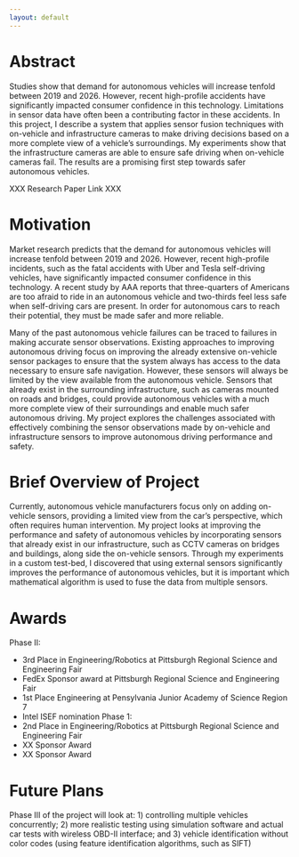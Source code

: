 ```yaml
---
layout: default
---
```


# Abstract

  Studies show that demand for autonomous vehicles will increase tenfold between 2019 and 2026. However, recent high-profile accidents have significantly impacted consumer confidence in this technology. Limitations in sensor data have often been a contributing factor in these accidents. In this project, I describe a system that applies sensor fusion techniques with on-vehicle and infrastructure cameras to make driving decisions based on a more complete view of a vehicle’s surroundings. My experiments show that the infrastructure cameras are able to ensure safe driving when on-vehicle cameras fail. The results are a promising first step towards safer autonomous vehicles.

XXX Research Paper Link XXX

# Motivation

  Market research predicts that the demand for autonomous vehicles will increase tenfold between 2019 and 2026. However, recent high-profile incidents, such as the fatal accidents with Uber and Tesla self-driving vehicles, have significantly impacted consumer confidence in this technology. A recent study by AAA reports that three-quarters of Americans are too afraid to ride in an autonomous vehicle and two-thirds feel less safe when self-driving cars are present. In order for autonomous cars to reach their potential, they must be made safer and more reliable.

  Many of the past autonomous vehicle failures can be traced to failures in making accurate sensor observations. Existing approaches to improving autonomous driving focus on improving the already extensive on-vehicle sensor packages to ensure that the system always has access to the data necessary to ensure safe navigation. However, these sensors will always be limited by the view available from the autonomous vehicle. Sensors that already exist in the surrounding infrastructure, such as cameras mounted on roads and bridges, could provide autonomous vehicles with a much more complete view of their surroundings and enable much safer autonomous driving. My project explores the challenges associated with effectively combining the sensor observations made by on-vehicle and infrastructure sensors to improve autonomous driving performance and safety. 

# Brief Overview of Project

  Currently, autonomous vehicle manufacturers focus only on adding on-vehicle sensors, providing a limited view from the car’s perspective, which often requires human intervention. My project looks at improving the performance and safety of autonomous vehicles by incorporating sensors that already exist in our infrastructure, such as CCTV cameras on bridges and buildings, along side the on-vehicle sensors. Through my experiments in a custom test-bed, I discovered that using external sensors significantly improves the performance of autonomous vehicles, but it is important which mathematical algorithm is used to fuse the data from multiple sensors.

# Awards

Phase II:
*  3rd Place in Engineering/Robotics at Pittsburgh Regional Science and Engineering Fair
*  FedEx Sponsor award at Pittsburgh Regional Science and Engineering Fair
*  1st Place Engineering at Pensylvania Junior Academy of Science Region 7
*  Intel ISEF nomination
Phase 1:
* 2nd Place in Engineering/Robotics at Pittsburgh Regional Science and Engineering Fair
* XX Sponsor Award
* XX Sponsor Award

# Future Plans

Phase III of the project will look at: 1) controlling multiple vehicles concurrently; 2) more realistic testing using simulation software and actual car tests with wireless OBD-II interface; and 3) vehicle identification without color codes (using feature identification algorithms, such as SIFT)
